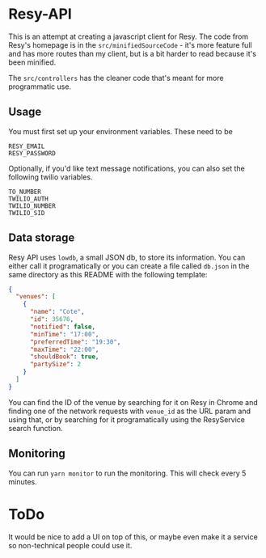 # Resy-API

This is an attempt at creating a javascript client for Resy. The code from Resy's homepage is in the `src/minifiedSourceCode` - it's more feature full and has more routes than my client, but is a bit harder to read because it's been minified.

The `src/controllers` has the cleaner code that's meant for more programmatic use.

## Usage

You must first set up your environment variables. These need to be

```
RESY_EMAIL
RESY_PASSWORD
```

Optionally, if you'd like text message notifications, you can also set the following twilio variables.

```
TO_NUMBER
TWILIO_AUTH
TWILIO_NUMBER
TWILIO_SID
```

## Data storage

Resy API uses `lowdb`, a small JSON db, to store its information. You can either call it programatically or you can create a file called `db.json` in the same directory as this README with the following template:

```json
{
  "venues": [
    {
      "name": "Cote",
      "id": 35676,
      "notified": false,
      "minTime": "17:00",
      "preferredTime": "19:30",
      "maxTime": "22:00",
      "shouldBook": true,
      "partySize": 2
    }
  ]
}
```

You can find the ID of the venue by searching for it on Resy in Chrome and finding one of the network requests with `venue_id` as the URL param and using that, or by searching for it programatically using the ResyService search function.

## Monitoring

You can run `yarn monitor` to run the monitoring. This will check every 5 minutes.


# ToDo

It would be nice to add a UI on top of this, or maybe even make it a service so non-technical people could use it.